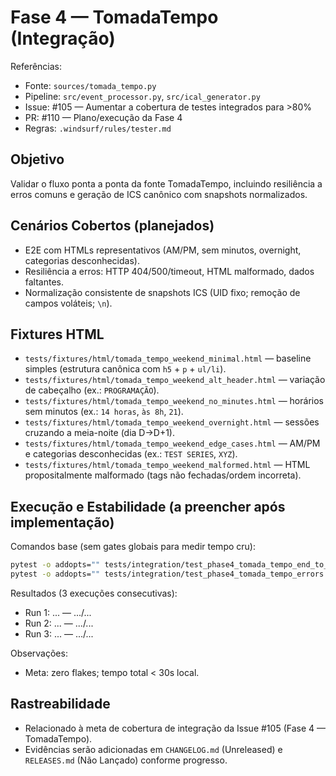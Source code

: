 # Fase 4 — TomadaTempo (Integração)

Referências:
- Fonte: `sources/tomada_tempo.py`
- Pipeline: `src/event_processor.py`, `src/ical_generator.py`
- Issue: #105 — Aumentar a cobertura de testes integrados para >80%
- PR: #110 — Plano/execução da Fase 4
- Regras: `.windsurf/rules/tester.md`

## Objetivo
Validar o fluxo ponta a ponta da fonte TomadaTempo, incluindo resiliência a erros comuns e geração de ICS canônico com snapshots normalizados.

## Cenários Cobertos (planejados)
- E2E com HTMLs representativos (AM/PM, sem minutos, overnight, categorias desconhecidas).
- Resiliência a erros: HTTP 404/500/timeout, HTML malformado, dados faltantes.
- Normalização consistente de snapshots ICS (UID fixo; remoção de campos voláteis; `\n`).

## Fixtures HTML
- `tests/fixtures/html/tomada_tempo_weekend_minimal.html` — baseline simples (estrutura canônica com `h5` + `p` + `ul/li`).
- `tests/fixtures/html/tomada_tempo_weekend_alt_header.html` — variação de cabeçalho (ex.: `PROGRAMAÇÃO`).
- `tests/fixtures/html/tomada_tempo_weekend_no_minutes.html` — horários sem minutos (ex.: `14 horas`, `às 8h`, `21`).
- `tests/fixtures/html/tomada_tempo_weekend_overnight.html` — sessões cruzando a meia-noite (dia D→D+1).
- `tests/fixtures/html/tomada_tempo_weekend_edge_cases.html` — AM/PM e categorias desconhecidas (ex.: `TEST SERIES`, `XYZ`).
- `tests/fixtures/html/tomada_tempo_weekend_malformed.html` — HTML propositalmente malformado (tags não fechadas/ordem incorreta).

## Execução e Estabilidade (a preencher após implementação)
Comandos base (sem gates globais para medir tempo cru):

```bash
pytest -o addopts="" tests/integration/test_phase4_tomada_tempo_end_to_end_snapshot.py -m integration --durations=0
pytest -o addopts="" tests/integration/test_phase4_tomada_tempo_errors.py -m integration --durations=0
```

Resultados (3 execuções consecutivas):
- Run 1: ... — .../...
- Run 2: ... — .../...
- Run 3: ... — .../...

Observações:
- Meta: zero flakes; tempo total < 30s local.

## Rastreabilidade
- Relacionado à meta de cobertura de integração da Issue #105 (Fase 4 — TomadaTempo).
- Evidências serão adicionadas em `CHANGELOG.md` (Unreleased) e `RELEASES.md` (Não Lançado) conforme progresso.
